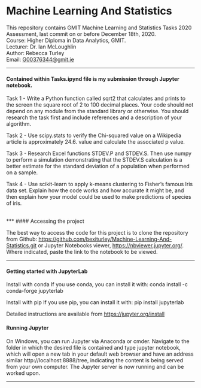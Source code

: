 # Machine Learning And Statistics
This repository contains GMIT Machine Learning and Statistics Tasks 2020 Assessment, last commit on or before December 18th, 2020.<br>
Course: Higher Diploma in Data Analytics, GMIT.<br>
Lecturer: Dr. Ian McLoughlin<br>
Author: Rebecca Turley<br>
Email: G00376344@gmit.ie<br>

***

#### Contained within Tasks.ipynd file is my submission through Jupyter notebook.  <br>

Task 1 - Write a Python function called sqrt2 that calculates and prints to the screen the square root of 2 to 100 decimal places. Your code should not depend on any module from the standard library  or otherwise. You should research the task first and include references and a description of your algorithm.

Task 2 - Use scipy.stats to verify the Chi-squared value on a Wikipedia article is approximately 24.6. value and calculate the associated p value.

Task 3 - Research Excel functions STDEV.P and STDEV.S. Then use numpy to perform a simulation demonstrating that the STDEV.S calculation is a better estimate for the standard deviation of a population when performed on a sample. 

Task 4 - Use scikit-learn to apply k-means clustering to Fisher’s famous Iris data set.  Explain how the code works and how accurate it might be, and then explain how your model could be used to make predictions of species of iris.


<br>
***
#### Accessing the project

The best way to access the code for this project is to clone the repository from Github:
https://github.com/bexiturley/Machine-Learning-And-Statistics.git or Jupyter Notebooks viewer, https://nbviewer.jupyter.org/.  Where indicated, paste the link to the notebook to be viewed.

***
#### Getting started with JupyterLab


Install with conda
If you use conda, you can install it with:
conda install -c conda-forge jupyterlab

Install with pip
If you use pip, you can install it with:
pip install jupyterlab

Detailed instructions are available from https://jupyter.org/install

#### Running Jupyter
On Windows, you can run Jupyter via Anaconda or cmder.  Navigate to the folder in which the desired file is contained and type jupyter notebook, which will open a new tab in your default web browser and have an address similar http://localhost:8888/tree, indicating the content is being served from your own computer.  The Jupyter server is now running and can be worked upon.
***
